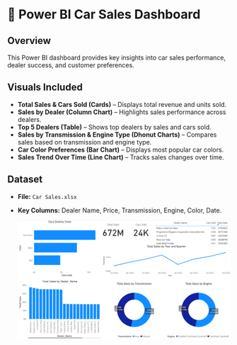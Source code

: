 # 🚗 Power BI Car Sales Dashboard  

## Overview  
This Power BI dashboard provides key insights into car sales performance, dealer success, and customer preferences.  

## Visuals Included  
- **Total Sales & Cars Sold (Cards)** – Displays total revenue and units sold.  
- **Sales by Dealer (Column Chart)** – Highlights sales performance across dealers.  
- **Top 5 Dealers (Table)** – Shows top dealers by sales and cars sold.  
- **Sales by Transmission & Engine Type (Dhonut Charts)** – Compares sales based on transmission and engine type.  
- **Car Color Preferences (Bar Chart)** – Displays most popular car colors.  
- **Sales Trend Over Time (Line Chart)** – Tracks sales changes over time.  

## Dataset  
- **File:** `Car Sales.xlsx`  
- **Key Columns:** Dealer Name, Price, Transmission, Engine, Color, Date.  

    ![DashBoard](Images/1.png)  